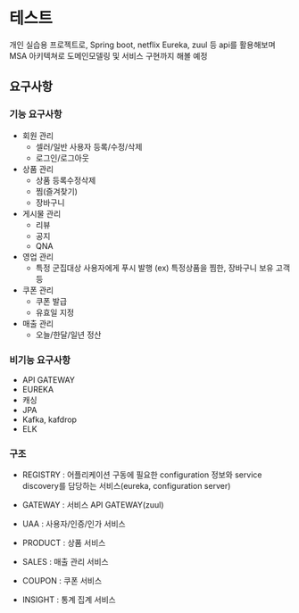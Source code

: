# 테스트

개인 실습용 프로젝트로, Spring boot, netflix Eureka, zuul 등 api를 활용해보며
MSA 아키텍쳐로 도메인모델링 및 서비스 구현까지 해볼 예정

## 요구사항

### 기능 요구사항

- 회원 관리
  - 셀러/일반 사용자 등록/수정/삭제
  - 로그인/로그아웃
- 상품 관리
  - 상품 등록수정삭제
  - 찜(즐겨찾기)
  - 장바구니
- 게시물 관리
  - 리뷰
  - 공지
  - QNA
- 영업 관리
  - 특정 군집대상 사용자에게 푸시 발행 (ex) 특정상품을 찜한, 장바구니 보유 고객 등
- 쿠폰 관리
  - 쿠폰 발급 
  - 유효일 지정
- 매출 관리
  - 오늘/한달/일년 정산

### 비기능 요구사항

- API GATEWAY
- EUREKA
- 캐싱
- JPA
- Kafka, kafdrop
- ELK

### 구조
* REGISTRY : 어플리케이션 구동에 필요한 configuration 정보와 service discovery를 담당하는 서비스(eureka, configuration server)

* GATEWAY : 서비스 API GATEWAY(zuul)

* UAA : 사용자/인증/인가 서비스

* PRODUCT : 상품 서비스

* SALES : 매출 관리 서비스

* COUPON : 쿠폰 서비스

* INSIGHT : 통계 집계 서비스

